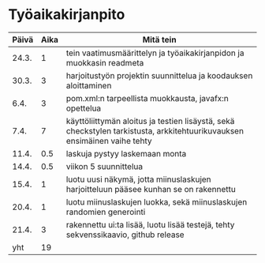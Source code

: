 # Työaikakirjanpito
Päivä | Aika | Mitä tein
----- | ---- | ----------
24.3. | 1 | tein vaatimusmäärittelyn ja työaikakirjanpidon ja muokkasin readmeta
30.3. | 3 | harjoitustyön projektin suunnittelua ja koodauksen aloittaminen
6.4.  | 3 | pom.xml:n tarpeellista muokkausta, javafx:n opettelua
7.4.  | 7 | käyttöliittymän aloitus ja testien lisäystä, sekä checkstylen tarkistusta, arkkitehtuurikuvauksen ensimäinen vaihe tehty
11.4. | 0.5 | laskuja pystyy laskemaan monta
14.4. | 0.5 | viikon 5 suunnittelua
15.4. | 1 | luotu uusi näkymä, jotta miinuslaskujen harjoitteluun pääsee kunhan se on rakennettu
20.4. | 1 | luotu miinuslaskujen luokka, sekä miinuslaskujen randomien generointi
21.4. | 3 | rakennettu ui:ta lisää, luotu lisää testejä, tehty sekvenssikaavio, github release
yht   | 19 |
